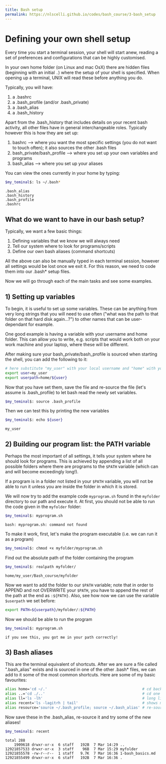 ```yaml
---
title: Bash setup
permalink: https://nlscelli.github.io/codes/bash_course/3-bash_setup
---
```


# Defining your own shell setup
Every time you start a terminal session, your shell will start anew, reading a set of preferences and configurations that can be highly customised.

In your own home folder (on Linux and mac OsX) there are hidden files (beginning with an initial `.`) where the setup of your shell is specified. When opening up a terminal, UNIX will read these before anything you do.

Typically, you will have:
1. a .bashrc
2. a .bash_profile (and/or .bash_private)
3. a .bash_alias
4. a .bash_history

Apart from the .bash_history that includes details on your recent bash activity, all other files have in general interchangeable roles. Typically however this is how they are set up:
1. bashrc --> where you want the most specific settings (you do not want to touch often); it also sources the other .bash files
2. bash_private/bash_profile --> where you set up your own variables and programs
3. bash_alias --> where you set up your aliases

You can view the ones currently in your home by typing:
```bash
$my_teminal$: ls ~/.bash*
```

    .bash_alias
    .bash_history
    .bash_profile
    .bashrc


## What do we want to have in our bash setup?
Typically, we want a few basic things:
1. Defining variables that we know we will always need
2. Tell our system where to look for programs/scripts
3. Define our own bash aliases (command shortcuts)

All the above can also be manually typed in each terminal session, however all settings would be lost once we exit it. For this reason, we need to code them into our .bash* setup files.

Now we will go through each of the main tasks and see some examples.

## 1) Setting up variables
To begin, it is useful to set up some variables. These can be anything from very long strings that you will need to use often ("what was the path to that folder on that hard disk again...?") to other names that can be user-dependant for example.

One good example is having a variable with your username and home folder. This can allow you to write, e.g. scripts that would work both on your work machine and your laptop, where these will be different.

After making sure your bash_private/bash_profile is sourced when starting the shell, you can add the following to it:


```bash
# here substitute "my_user" with your local username and "home" with your actual home
export user=my_user
export userpath=home/${user}
```

Now that you have set them, save the file and re-source the file (let's assume is .bash_profile) to let bash read the newly set variables.
```bash
$my_teminal$: source .bash_profile
```
Then we can test this by printing the new variables


```bash
$my_teminal$: echo ${user}
```

    my_user


## 2) Building our program list: the PATH variable
Perhaps the most important of all settings, it tells your system where he should look for programs. This is achieved by appending a list of all possible folders where there are programs to the `$PATH` variable (which can and will become exceedingly long!).

If a program is in a folder not listed in your `$PATH` variable, you will not be able to run it unless you are inside the folder in which it is stored.

We will now try to add the example code `myprogram.sh` found in the `myfolder` directory to our path and execute it. At first, you should not be able to run the code given in the `myfolder` folder:


```bash
$my_teminal$: myprogram.sh
```

    bash: myprogram.sh: command not found




To make it work, first, let's make the program executable (i.e. we can run it as a program)


```bash
$my_teminal$: chmod +x myfolder/myprogram.sh
```

Find out the absolute path of the folder containing the program


```bash
$my_teminal$: realpath myfolder/
```

    home/my_user/Bash_course/myfolder


Now we want to add the folder to our `$PATH` variable; note that in order to APPEND and not OVERWRITE your `$PATH`, you have to append the rest of the path at the end as `:${PATH}`. Also, see how now we can use the variable `$userpath` we set before:


```bash
export PATH=${userpath}/myfolder/:${PATH}
```

Now we should be able to run the program


```bash
$my_teminal$: myprogram.sh
```

    if you see this, you got me in your path correctly!


## 3) Bash aliases
This are the terminal equivalent of shortcuts. After we are sure a file called ".bash_alias" exists and is sourced in one of the other .bash* files, we can add to it some of the most common shortcuts. Here are some of my basic favourites:


```bash
alias home='cd ~/.'                                           # cd back to home
alias ..='cd ./..'                                            # cd one folder back
alias ll='ls -lh'                                             # long list (shows permissions and file sizes)
alias recent='ls -lagitrh | tail'                             # shows most recently edited files
alias resource='source ~/.bash_profile; source ~/.bash_alias' # re-sources the bash session
```

Now save these in the .bash_alias, re-source it and try some of the new aliases!


```bash
$my_teminal$: recent
```

    total 288
        1909618 drwxr-xr-x  6 staff   192B  7 Mar 14:29 ..
    12921857533 drwxr-xr-x  3 staff    96B  7 Mar 15:29 myfolder
    12921855578 -rw-r--r--  1 staff   9.7K  7 Mar 16:36 1-bash_basics.md
    12921855499 drwxr-xr-x  6 staff   192B  7 Mar 16:36 .
